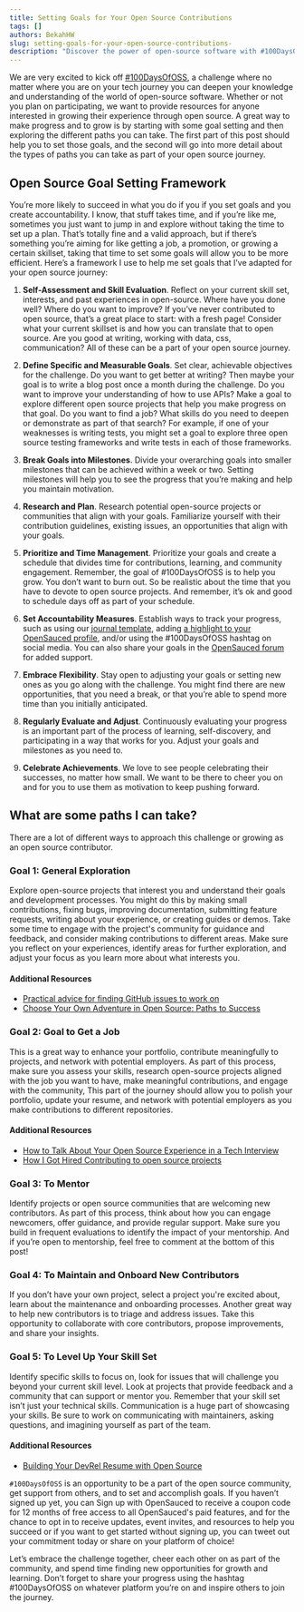 ```yaml
---
title: Setting Goals for Your Open Source Contributions
tags: []
authors: BekahHW
slug: setting-goals-for-your-open-source-contributions-
description: "Discover the power of open-source software with #100DaysOfOSS challenge! Explore, learn, and grow while contributing to the vibrant open-source community. Join now and embark on an enriching journey into the world of collaboration and innovation."
---
```


We are very excited to kick off [#100DaysOfOSS](https://dev.to/opensauced/100daysofoss-growing-skills-and-real-world-experience-3o5k), a challenge where no matter where you are on your tech journey you can deepen your knowledge and understanding of the world of open-source software. Whether or not you plan on participating, we want to provide resources for anyone interested in growing their experience through open source. A great way to make progress and to grow is by starting with some goal setting and then exploring the different paths you can take. The first part of this post should help you to set those goals, and the second will go into more detail about the types of paths you can take as part of your open source journey.

<!-- truncate -->

## Open Source Goal Setting Framework

You’re more likely to succeed in what you do if you if you set goals and you create accountability.  I know, that stuff takes time, and if you’re like me, sometimes you just want to jump in and explore without taking the time to set up a plan. That’s totally fine and a valid approach, but if there’s something you’re aiming for like getting a job, a promotion, or growing a certain skillset, taking that time to set some goals will allow you to be more efficient. Here’s a framework I use to help me set goals that I’ve adapted for your open source journey: 

1. **Self-Assessment and Skill Evaluation**. Reflect on your current skill set, interests, and past experiences in open-source. Where have you done well? Where do you want to improve? If you’ve never contributed to open source, that’s a great place to start: with a fresh page! Consider what your current skillset is and how you can translate that to open source. Are you good at writing, working with data, css, communication? All of these can be a part of your open source journey.

2. **Define Specific and Measurable Goals**. Set clear, achievable objectives for the challenge. Do you want to get better at writing? Then maybe your goal is to write a blog post once a month during the challenge. Do you want to improve your understanding of how to use APIs? Make a goal to explore different open source projects that help you make progress on that goal. Do you want to find a job? What skills do you need to deepen or demonstrate as part of that search? For example, if one of your weaknesses is writing tests, you might set a goal to explore three open source testing frameworks and write tests in each of those frameworks.

3. **Break Goals into Milestones**. Divide your overarching goals into smaller milestones that can be achieved within a week or two. Setting milestones will help you to see the progress that you’re making and help you maintain motivation.

4. **Research and Plan**. Research potential open-source projects or communities that align with your goals. Familiarize yourself with their contribution guidelines, existing issues, an opportunities that align with your goals.

5. **Prioritize and Time Management**. Prioritize your goals and create a schedule that divides time for contributions, learning, and community engagement. Remember, the goal of #100DaysOfOSS is to help you grow. You don’t want to burn out. So be realistic about the time that you have to devote to open source projects. And remember, it’s ok and good to schedule days off as part of your schedule.

6. **Set Accountability Measures**. Establish ways to track your progress, such as using our [journal template](https://github.com/open-sauced/100-days-of-oss-template), adding [a highlight to your OpenSauced profile](https://insights.opensauced.pizza/feed), and/or using the #100DaysOfOSS hashtag on social media. You can also share your goals in the [OpenSauced forum](https://github.com/orgs/open-sauced/discussions) for added support.

7. **Embrace Flexibility**. Stay open to adjusting your goals or setting new ones as you go along with the challenge. You might find there are new opportunities, that you need a break, or that you’re able to spend more time than you initially anticipated.

8. **Regularly Evaluate and Adjust**. Continuously evaluating your progress is an important part of the process of learning, self-discovery, and participating in a way that works for you.  Adjust your goals and milestones as you need to.

9. **Celebrate Achievements**. We love to see people celebrating their successes, no matter how small. We want to be there to cheer you on and for you to use them as motivation to keep pushing forward.

## What are some paths I can take?
There are a lot of different ways to approach this challenge or growing as an open source contributor. 

### Goal 1: General Exploration
Explore open-source projects that interest you and understand their goals and development processes. You might do this by making small contributions, fixing bugs, improving documentation, submitting feature requests, writing about your experience, or creating guides or demos. Take some time to engage with the project's community for guidance and feedback, and consider making contributions to different areas. Make sure you reflect on your experiences, identify areas for further exploration, and adjust your focus as you learn more about what interests you.

#### Additional Resources

- [Practical advice for finding GitHub issues to work on](https://dev.to/opensauced/practical-advice-for-finding-github-issues-to-work-on-2g4o)
- [Choose Your Own Adventure in Open Source: Paths to Success](https://dev.to/opensauced/choose-your-own-adventure-in-open-source-paths-to-success-167p)

### Goal 2: Goal to Get a Job
This is a great way to enhance your portfolio, contribute meaningfully to projects, and network with potential employers. As part of this process, make sure you assess your skills, research open-source projects aligned with the job you want to have, make meaningful contributions, and engage with the community, This part of the journey should allow you to polish your portfolio, update your resume, and network with potential employers as you make contributions to different repositories.
#### Additional Resources
- [How to Talk About Your Open Source Experience in a Tech Interview
](https://dev.to/opensauced/how-to-talk-about-your-open-source-experience-in-a-tech-interview-3l96)
- [How I Got Hired Contributing to open source projects](https://dev.to/opensauced/how-i-got-hired-contributing-to-open-source-projects-546i)

### Goal 3: To Mentor
Identify projects or open source communities that are welcoming new contributors. As part of this process, think about how you can engage newcomers, offer guidance, and provide regular support. Make sure you build in frequent evaluations to identify the impact of your mentorship. And if you’re open to mentorship, feel free to comment at the bottom of this post!

### Goal 4: To Maintain and Onboard New Contributors
If you don’t have your own project, select a project you're excited about, learn about the maintenance and onboarding processes. Another great way to help new contributors is to triage and address issues. Take this opportunity to collaborate with core contributors, propose improvements, and share your insights.

### Goal 5: To Level Up Your Skill Set
Identify specific skills to focus on, look for issues that will challenge you beyond your current skill level. Look at projects that provide feedback and a community that can support or mentor you. Remember that your skill set isn’t just your technical skills. Communication is a huge part of showcasing your skills. Be sure to work on communicating with maintainers, asking questions, and imagining yourself as part of the team.

#### Additional Resources
- [Building Your DevRel Resume with Open Source](https://dev.to/opensauced/building-your-devrel-resume-with-open-source-4km3)

`#100DaysOfOSS` is an opportunity to be a part of the open source community, get support from others, and to set and accomplish goals. If you haven’t signed up yet, you can Sign up with OpenSauced to receive a coupon code for 12 months of free access to all OpenSauced's paid features, and for the chance to opt in to receive updates, event invites, and resources to help you succeed or if you want to get started without signing up, you can tweet out your commitment today or share on your platform of choice!

Let’s embrace the challenge together, cheer each other on as part of the community, and spend time finding new opportunities for growth and learning. Don’t forget to share your progress using the hashtag #100DaysOfOSS on whatever platform you’re on and inspire others to join the journey. 
